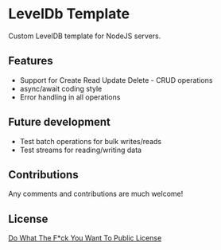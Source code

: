 # LevelDb Template

Custom LevelDB template for NodeJS servers.

## Features

- Support for Create Read Update Delete - CRUD operations
- async/await coding style
- Error handling in all operations

## Future development

- Test batch operations for bulk writes/reads
- Test streams for reading/writing data

## Contributions

Any comments and contributions are much welcome!

## License

[Do What The F*ck You Want To Public License](https://github.com/sindelio/leveldb-template/blob/master/LICENSE)